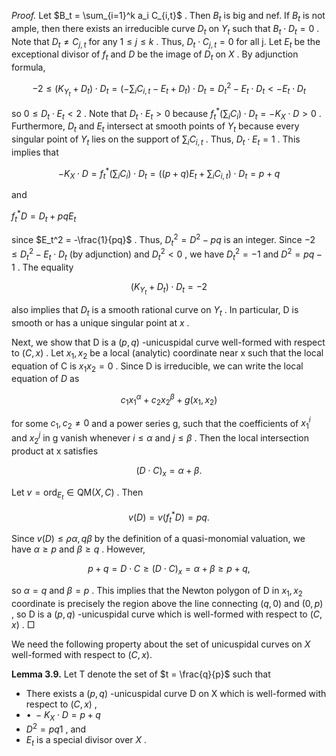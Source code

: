 *Proof.* Let  $B_t = \sum_{i=1}^k a_i C_{i,t}$ . Then  $B_t$  is big and nef. If  $B_t$  is not ample, then there exists an irreducible curve  $D_t$  on  $Y_t$  such that  $B_t \cdot D_t = 0$ . Note that  $D_t \neq C_{j,t}$  for any  $1 \leq j \leq k$ . Thus,  $D_t \cdot C_{j,t} = 0$  for all j. Let  $E_t$  be the exceptional divisor of  $f_t$  and  $D$  be the image of  $D_t$  on  $X$ . By adjunction formula,

$$-2 \leqslant (K_{Y_t} + D_t) \cdot D_t = \left( -\sum_{i} C_{i,t} - E_t + D_t \right) \cdot D_t = D_t^2 - E_t \cdot D_t < -E_t \cdot D_t$$

so  $0 \leq D_t \cdot E_t < 2$ . Note that  $D_t \cdot E_t > 0$  because  $f_t^*(\sum_i C_i) \cdot D_t = -K_X \cdot D > 0$ . Furthermore,  $D_t$  and  $E_t$  intersect at smooth points of  $Y_t$  because every singular point of  $Y_t$  lies on the support of  $\sum_i C_{i,t}$ . Thus,  $D_t \cdot E_t = 1$ . This implies that

$$-K_X \cdot D = f_t^* \left(\sum_i C_i\right) \cdot D_t = \left((p+q)E_t + \sum_i C_{i,t}\right) \cdot D_t = p+q$$

and

 $f^*_{t}D = D_{t} + pqE_{t}$ 

since  $E_t^2 = -\frac{1}{pq}$ . Thus,  $D_t^2 = D^2 - pq$  is an integer. Since  $-2 \leq D_t^2 - E_t \cdot D_t$  (by adjunction) and  $D_t^2 < 0$ , we have  $D_t^2 = -1$  and  $D^2 = pq - 1$ . The equality

$$(K_{Y_t} + D_t) \cdot D_t = -2$$

also implies that  $D_t$  is a smooth rational curve on  $Y_t$ . In particular, D is smooth or has a unique singular point at  $x$ .

Next, we show that D is a  $(p,q)$ -unicuspidal curve well-formed with respect to  $(C,x)$ . Let  $x_1,x_2$  be a local (analytic) coordinate near x such that the local equation of C is  $x_1x_2 = 0$ . Since D is irreducible, we can write the local equation of  $D$  as

$$c_1 x_1^{\alpha} + c_2 x_2^{\beta} + g(x_1, x_2)$$

for some  $c_1, c_2 \neq 0$  and a power series g, such that the coefficients of  $x_1^i$  and  $x_2^j$  in g vanish whenever  $i \leq \alpha$ and  $j \leq \beta$ . Then the local intersection product at x satisfies

$$(D \cdot C)_x = \alpha + \beta.$$

Let  $v = \text{ord}_{E_t} \in \text{QM}(X, C)$ . Then

$$v(D) = v(f_t^*D) = pq.$$

Since  $v(D) \leq \rho \alpha, q\beta$  by the definition of a quasi-monomial valuation, we have  $\alpha \geqslant p$  and  $\beta \geqslant q$ . However,

$$p + q = D \cdot C \geqslant (D \cdot C)_x = \alpha + \beta \geqslant p + q,$$

so  $\alpha = q$  and  $\beta = p$ . This implies that the Newton polygon of D in  $x_1, x_2$  coordinate is precisely the region above the line connecting  $(q,0)$  and  $(0,p)$ , so D is a  $(p,q)$ -unicuspidal curve which is well-formed with respect to  $(C, x)$ .  $\Box$ 

We need the following property about the set of unicuspidal curves on  $X$  well-formed with respect to  $(C,x).$ 

**Lemma 3.9.** Let T denote the set of  $t = \frac{q}{p}$  such that

- There exists a  $(p,q)$ -unicuspidal curve D on X which is well-formed with respect to  $(C,x)$ ,
- $\bullet \ -K_X \cdot D = p + q$
- $D^2 = pq 1$ , and
- $E_t$  is a special divisor over  $X$ .
